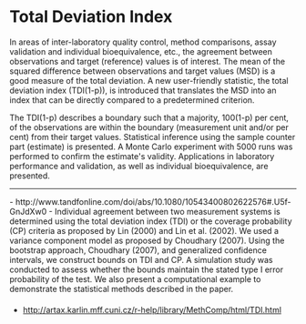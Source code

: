 Total Deviation Index
====================
In areas of inter-laboratory quality control, method comparisons, assay validation and individual bioequivalence, etc., the agreement between observations and target (reference) values is of interest. The mean of the squared difference between observations and target values (MSD) is a good measure of the total deviation. A new user-friendly statistic, the total deviation index (TDI(1-p)), is introduced that translates the MSD into an index that can be directly compared to a predetermined criterion. 

The TDI(1-p) describes a boundary such that a majority, 100(1-p) per cent, of the observations are within the boundary (measurement unit and/or per cent) from their target values. Statistical inference using the sample counter part (estimate) is presented. A Monte Carlo experiment with 5000 runs was performed to confirm the estimate's validity. Applications in laboratory performance and validation, as well as individual bioequivalence, are presented.

<hr>
- http://www.tandfonline.com/doi/abs/10.1080/10543400802622576#.U5f-GnJdXw0
- 
Individual agreement between two measurement systems is determined using the total deviation index (TDI) or the coverage probability (CP) criteria as proposed by Lin (2000) and Lin et al. (2002). We used a variance component model as proposed by Choudhary (2007). Using the bootstrap approach, Choudhary (2007), and generalized confidence intervals, we construct bounds on TDI and CP. A simulation study was conducted to assess whether the bounds maintain the stated type I error probability of the test. We also present a computational example to demonstrate the statistical methods described in the paper.

####
- http://artax.karlin.mff.cuni.cz/r-help/library/MethComp/html/TDI.html
